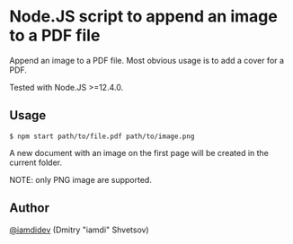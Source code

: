 # Node.JS script to append an image to a PDF file

Append an image to a PDF file. Most obvious usage is to add a cover for a PDF.

Tested with Node.JS >=12.4.0.

## Usage

    $ npm start path/to/file.pdf path/to/image.png

A new document with an image on the first page will be created in the current folder.

NOTE: only PNG image are supported.

## Author

[@iamdidev](https://github.com/iamdidev) (Dmitry "iamdi" Shvetsov)
